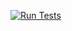 [![Run Tests](https://github.com/AleksKGAME/ci_project/actions/workflows/ci.yml/badge.svg)](https://github.com/AleksKGAME/ci_project/actions/workflows/ci.yml)
